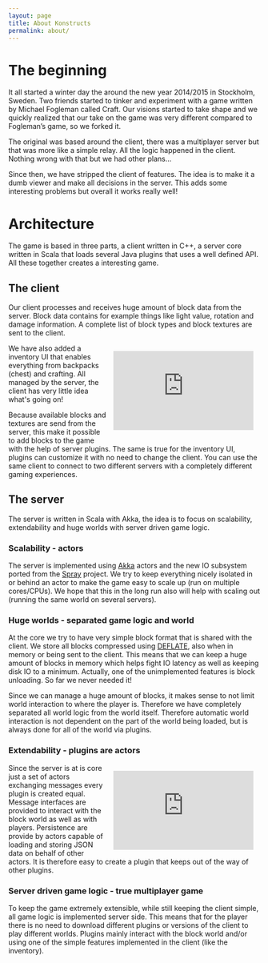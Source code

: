 ```yaml
---
layout: page
title: About Konstructs
permalink: about/
---
```


# The beginning

It all started a winter day the around the new year 2014/2015 in Stockholm, Sweden.
Two friends started to tinker and experiment with a game written by
Michael Fogleman called Craft. Our visions started to take shape and we
quickly realized that our take on the game was very different compared to
Fogleman’s game, so we forked it.

The original was based around the client, there was a multiplayer server
but that was more like a simple relay. All the logic happened in the client.
Nothing wrong with that but we had other plans...

Since then, we have stripped the client of features. The idea is to make it
a dumb viewer and make all decisions in the server. This adds some interesting
problems but overall it works really well!

# Architecture

The game is based in three parts, a client written in C++, a server core written in Scala that
loads several Java plugins that uses a well defined API. All these together creates a interesting game.

## The client

Our client processes and receives huge amount of block data from the server.
Block data contains for example things like light value, rotation and damage information.
A complete list of block types and block textures are sent to the client.

<div style="float: right; padding: 1em"><iframe width="280" height="158" src="https://www.youtube.com/embed/3p0psG22NRE" frameborder="0" allowfullscreen></iframe></div>

We have also added a inventory UI that enables everything from backpacks (chest) and crafting.
All managed by the server, the client has very little idea what's going on!

Because available blocks and textures are send from the server, this make it possible to add blocks to the game with the help of server plugins. The same is true for the inventory UI, plugins can customize it with no need to change the client. You can use the same client to connect to two different servers with a completely different gaming experiences.

## The server

The server is written in Scala with Akka, the idea is to focus on scalability,
extendability and huge worlds with server driven game logic.

### Scalability - actors

The server is implemented using [Akka](http://akka.io/) actors and the new IO subsystem ported from the [Spray](http://spray.io/) project. We try to keep everything nicely isolated in or behind an actor to make the game easy to scale up (run on multiple cores/CPUs). We hope that this in the long run also will help with scaling out (running the same world on several servers).

### Huge worlds - separated game logic and world

At the core we try to have very simple block format that is shared with the client. We store all blocks compressed using [DEFLATE](http://en.wikipedia.org/wiki/DEFLATE), also when in memory or being sent to the client. This means that we can keep a huge amount of blocks in memory which helps fight IO latency as well as keeping disk IO to a minimum. Actually, one of the unimplemented features is block unloading. So far we never needed it!

Since we can manage a huge amount of blocks, it makes sense to not limit world interaction to where the player is. Therefore we have completely separated all world logic from the world itself. Therefore automatic world interaction is not dependent on the part of the world being loaded, but is always done for all of the world via plugins.

### Extendability - plugins are actors

<div style="float: right; padding: 1em"><iframe width="280" height="158" src="https://www.youtube.com/embed/MT1qQKVMK1I" frameborder="0" allowfullscreen></iframe></div>
Since the server is at is core just a set of actors exchanging messages every plugin is created equal. Message interfaces are provided to interact with the block world as well as with players. Persistence are provide by actors capable of loading and storing JSON data on behalf of other actors. It is therefore easy to create a plugin that keeps out of the way of other plugins.

### Server driven game logic - true multiplayer game

To keep the game extremely extensible, while still keeping the client simple, all game logic is implemented server side. This means that for the player there is no need to download different plugins or versions of the client to play different worlds. Plugins mainly interact with the block world and/or using one of the simple features implemented in the client (like the inventory).
